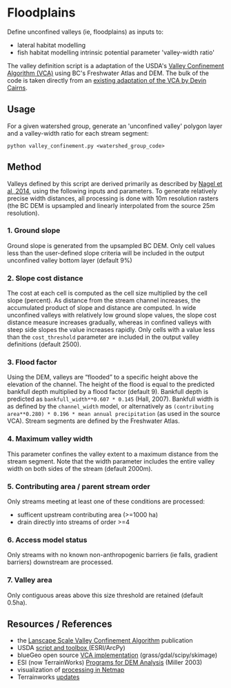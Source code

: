 # Floodplains

Define unconfined valleys (ie, floodplains) as inputs to:

- lateral habitat modelling
- fish habitat modelling intrinsic potential parameter 'valley-width ratio'

The valley definition script is a adaptation of the USDA's [Valley Confinement Algorithm (VCA)](https://www.fs.fed.us/rm/boise/AWAE/projects/valley_confinement.shtml) using BC's Freshwater Atlas and DEM. The bulk of the code is taken directly from an [existing adaptation of the VCA by Devin Cairns](https://github.com/bluegeo/bluegeo).


## Usage

For a given watershed group, generate an 'unconfined valley' polygon layer and a valley-width ratio for each stream segment:

    python valley_confinement.py <watershed_group_code>


## Method

Valleys defined by this script are derived primarily as described by [Nagel et al, 2014](https://www.fs.fed.us/rm/pubs/rmrs_gtr321.pdf), using the following inputs and parameters. To generate relatively precise width distances, all processing is done with 10m resolution rasters (the BC DEM is upsampled and linearly interpolated from the source 25m resolution).


### 1. Ground slope
Ground slope is generated from the upsampled BC DEM. Only cell values less than the user-defined slope criteria will be included in the output unconfined valley bottom layer (default 9%)

### 2. Slope cost distance 
The cost at each cell is computed as the cell size multiplied by the cell slope (percent). As distance from the stream channel increases, the accumulated product of slope and distance are computed. In wide unconfined valleys with relatively low ground slope values, the slope cost distance measure increases gradually, whereas in confined valleys with steep side slopes the value increases rapidly. Only cells with a value less than the `cost_threshold` parameter are included in the output valley definitions (default 2500).

### 3. Flood factor
Using the DEM, valleys are “flooded” to a specific height above the elevation of the channel. The height of the flood is equal to the predicted bankfull depth multiplied by a flood factor (default 9). Bankfull depth is predicted as `bankfull_width**0.607 * 0.145` (Hall, 2007). Bankfull width is as defined by the `channel_width` model, or alternatively as `(contributing area**0.280) * 0.196 * mean annual precipitation` (as used in the source VCA). Stream segments are defined by the Freshwater Atlas.


### 4. Maximum valley width
This parameter confines the valley extent to a maximum distance from the stream segment. Note that the width parameter includes the entire valley width on both sides of the stream (default 2000m).

### 5. Contributing area / parent stream order
Only streams meeting at least one of these conditions are processed:

- sufficent upstream contributing area (>=1000 ha) 
- drain directly into streams of order >=4

### 6. Access model status
Only streams with no known non-anthropogenic barriers (ie falls, gradient barriers) downstream are processed.

### 7. Valley area
Only contiguous areas above this size threshold are retained (default 0.5ha).

## Resources / References

- the [Lanscape Scale Valley Confinement Algorithm](https://www.fs.fed.us/rm/pubs/rmrs_gtr321.pdf) publication
- USDA [script and toolbox ](https://www.fs.fed.us/rm/boise/AWAE/projects/valley_confinement/downloads/VCA_Toolbox.zip) (ESRI/ArcPy)
- blueGeo open source [VCA implementation](https://github.com/bluegeo/bluegeo) (grass/gdal/scipy/skimage)
- ESI (now TerrainWorks) [Programs for DEM Analysis](http://www.fsl.orst.edu/clams/download/pubs/miller_DEM_Programs_2003.pdf) (Miller 2003)
- visualization of [processing in Netmap](http://www.netmaptools.org/Pages/NetMapHelp/mapping_floodplains_valley_floors.htm?mw=NDg4&st=MQ==&sct=MTgwMC41&ms=AAAAAAA=)
- Terrainworks [updates](https://terrainworks.com/intrinsic-potential-ip-fish-habitat-modeling-read)


